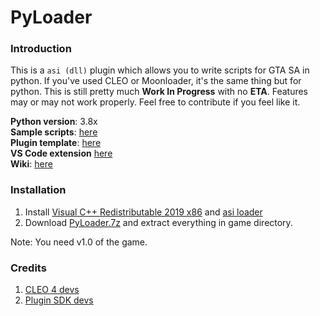 # PyLoader


### Introduction
This is a `asi (dll)` plugin which allows you to write scripts for GTA SA in python. If you've used CLEO or Moonloader, it's the same thing but for python. This is still pretty 
much **Work In Progress** with no **ETA**. Features may or may not work properly. Feel free to contribute if you feel like it.

**Python version**: 3.8x<br/>
**Sample scripts**: [here](https://github.com/user-grinch/PyLoaderSA/tree/master/examples)<br/>
**Plugin template**: [here](https://github.com/user-grinch/PyLoaderSA/tree/plugin-template)<br/>
**VS Code extension** [here](https://marketplace.visualstudio.com/items?itemName=Grinch.sa-pyloader)<br/>
**Wiki**: [here](https://github.com/user-grinch/PyLoaderSA/wiki)<br/>

### Installation
1. Install [Visual C++ Redistributable 2019 x86](https://aka.ms/vs/16/release/vc_redist.x86.exe) and [asi loader](https://www.gtagarage.com/mods/show.php?id=21709)
2. Download [PyLoader.7z](https://github.com/user-grinch/PyLoaderSA/releases) and extract everything in game directory.

Note: You need v1.0 of the game.

### Credits
1. [CLEO 4 devs](https://github.com/cleolibrary/CLEO4)
2. [Plugin SDK devs](https://github.com/DK22Pac/plugin-sdk)
